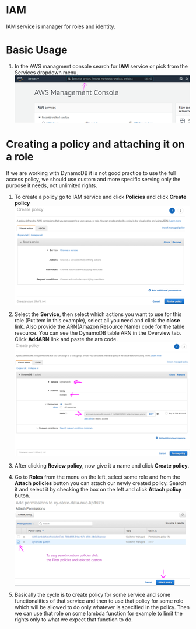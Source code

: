 # IAM

IAM service is manager for roles and identity.

# Basic Usage

1. In the AWS managment console search for **IAM** service or pick from the Services dropdown menu.
   <img src="./pics/aws-console.png" alt="drawing" width="700"/>

# Creating a policy and attaching it on a role

If we are working with DynamoDB it is not good practice to use the full access policy, we should use custom and more specific serving only the purpose it needs, not unlimited rights.

1. To create a policy go to IAM service and click **Policies** and click **Create policy**
   <img src="./pics/iam/create-policy.PNG" alt="drawing" width="700"/>

2. Select the **Service**, then select which actions you want to use for this role (PutItem in this example), select all you need and click the **close** link. Also provide the ARN(Amazon Resource Name) code for the table resource. You can see the DynamoDB table ARN in the Overview tab. Click **AddARN** link and paste the arn code.
   <img src="./pics/iam/policy-config.PNG" alt="drawing" width="700"/>

3. After clicking **Review policy**, now give it a name and click **Create policy**.

4. Go to **Roles** from the menu on the left, select some role and from the **Attach policies** button you can attach our newly created policy. Search it and select it by checking the box on the left and click **Attach policy** buton.
   <img src="./pics/iam/attach-policy.png" alt="drawing" width="700"/>

5. Basically the cycle is to create policy for some service and some functionalities of that service and then to use that policy for some role which will be allowed to do only whatever is specified in the policy. Then we can use that role on some lambda function for example to limit the rights only to what we expect that function to do.
